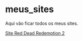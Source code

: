 # meus_sites
Aqui vão ficar todos os meus sites.

<a href='https://iamliper.github.io/meus_sites/Red_Dead_Redemption_2/' target='_blank'>Site Red Dead Redemption 2</a>
